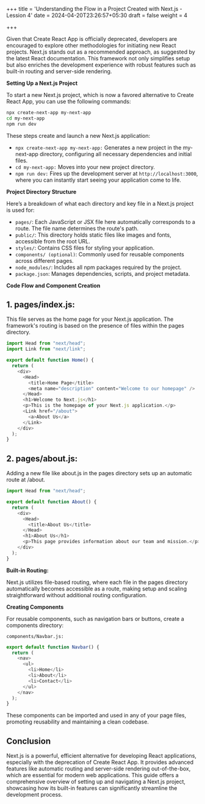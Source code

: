 +++
title = 'Understanding the Flow in a Project Created with Next.js - Lession 4'
date = 2024-04-20T23:26:57+05:30
draft = false
weight = 4

+++

Given that Create React App is officially deprecated, developers are encouraged to explore other methodologies for initiating new React projects. Next.js stands out as a recommended approach, as suggested by the latest React documentation. This framework not only simplifies setup but also enriches the development experience with robust features such as built-in routing and server-side rendering.

**Setting Up a Next.js Project**

To start a new Next.js project, which is now a favored alternative to Create React App, you can use the following commands:

```bash
npx create-next-app my-next-app
cd my-next-app
npm run dev

```

These steps create and launch a new Next.js application:

- `npx create-next-app my-next-app:` Generates a new project in the my-next-app directory, configuring all necessary dependencies and initial files.
- `cd my-next-app:` Moves into your new project directory.
- `npm run dev:` Fires up the development server at `http://localhost:3000`, where you can instantly start seeing your application come to life.

**Project Directory Structure**

Here’s a breakdown of what each directory and key file in a Next.js project is used for:

- `pages/`: Each JavaScript or JSX file here automatically corresponds to a route. The file name determines the route's path.
- `public/`: This directory holds static files like images and fonts, accessible from the root URL.
- `styles/`: Contains CSS files for styling your application.
- `components/ (optional)`: Commonly used for reusable components across different pages.
- `node_modules/`: Includes all npm packages required by the project.
- `package.json`: Manages dependencies, scripts, and project metadata.

**Code Flow and Component Creation**

## 1. pages/index.js:

This file serves as the home page for your Next.js application. The framework's routing is based on the presence of files within the pages directory.

```js
import Head from "next/head";
import Link from "next/link";

export default function Home() {
  return (
    <div>
      <Head>
        <title>Home Page</title>
        <meta name="description" content="Welcome to our homepage" />
      </Head>
      <h1>Welcome to Next.js</h1>
      <p>This is the homepage of your Next.js application.</p>
      <Link href="/about">
        <a>About Us</a>
      </Link>
    </div>
  );
}
```

## 2. pages/about.js:

Adding a new file like about.js in the pages directory sets up an automatic route at /about.

```js
import Head from "next/head";

export default function About() {
  return (
    <div>
      <Head>
        <title>About Us</title>
      </Head>
      <h1>About Us</h1>
      <p>This page provides information about our team and mission.</p>
    </div>
  );
}
```

**Built-in Routing:**

Next.js utilizes file-based routing, where each file in the pages directory automatically becomes accessible as a route, making setup and scaling straightforward without additional routing configuration.

**Creating Components**

For reusable components, such as navigation bars or buttons, create a components directory:

`components/Navbar.js:`

```js
export default function Navbar() {
  return (
    <nav>
      <ul>
        <li>Home</li>
        <li>About</li>
        <li>Contact</li>
      </ul>
    </nav>
  );
}
```

These components can be imported and used in any of your page files, promoting reusability and maintaining a clean codebase.

## Conclusion

Next.js is a powerful, efficient alternative for developing React applications, especially with the deprecation of Create React App. It provides advanced features like automatic routing and server-side rendering out-of-the-box, which are essential for modern web applications. This guide offers a comprehensive overview of setting up and navigating a Next.js project, showcasing how its built-in features can significantly streamline the development process.

